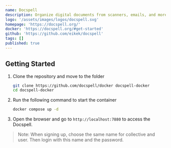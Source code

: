 ```yaml
---
name: Docspell
description: Organize digital documents from scanners, emails, and more.
logo: '/assets/images/logos/docspell.svg'
homepage: 'https://docspell.org/'
docker: 'https://docspell.org/#get-started'
github: 'https://github.com/eikek/docspell'
tags: []
published: true
---
```


## Getting Started

1. Clone the repository and move to the folder
    ```bash
    git clone https://github.com/docspell/docker docspell-docker
    cd docspell-docker
    ```
2. Run the following command to start the container
    ```bash
    docker compose up -d
    ```
3. Open the browser and go to `http://localhost:7880` to access the Docspell.

> Note: When signing up, choose the same name for collective and user. Then login with this name and the password.